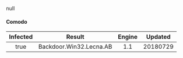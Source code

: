 null
#### Comodo
| Infected      | Result      | Engine      | Updated      |
|:-------------:|:-----------:|:-----------:|:------------:|
| true | Backdoor.Win32.Lecna.AB | 1.1 | 20180729 |

